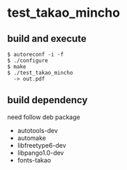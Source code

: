 # test\_takao\_mincho

## build and execute

```
$ autoreconf -i -f
$ ./configure
$ make
$ ./test_takao_mincho
  -> out.pdf
```

## build dependency

need follow deb package

* autotools-dev
* automake
* libfreetype6-dev
* libpango1.0-dev
* fonts-takao
